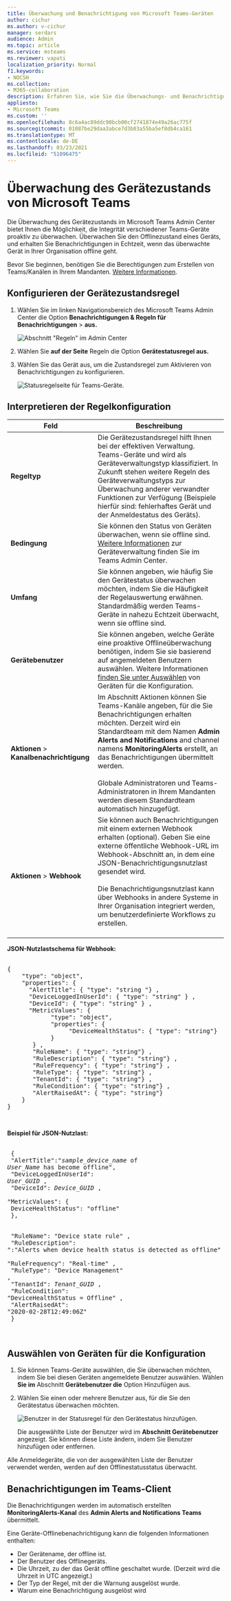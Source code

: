 ```yaml
---
title: Überwachung und Benachrichtigung von Microsoft Teams-Geräten
author: cichur
ms.author: v-cichur
manager: serdars
audience: Admin
ms.topic: article
ms.service: msteams
ms.reviewer: vapati
localization_priority: Normal
f1.keywords:
- NOCSH
ms.collection:
- M365-collaboration
description: Erfahren Sie, wie Sie die Überwachungs- und Benachrichtigungsfunktionen von Teams im Microsoft Teams Admin Center verwenden, um den Integritätszustand von Teams-Geräten proaktiv zu überwachen.
appliesto:
- Microsoft Teams
ms.custom: ''
ms.openlocfilehash: 8c6a4ac89ddc90bcb00cf2741874e49a26ac775f
ms.sourcegitcommit: 01087be29daa3abce7d3b03a55ba5ef8db4ca161
ms.translationtype: MT
ms.contentlocale: de-DE
ms.lasthandoff: 03/23/2021
ms.locfileid: "51096475"
---
```

# <a name="microsoft-teams-device-health-monitoring"></a>Überwachung des Gerätezustands von Microsoft Teams

Die Überwachung des Gerätezustands im Microsoft Teams Admin Center bietet Ihnen die Möglichkeit, die Integrität verschiedener Teams-Geräte proaktiv zu überwachen. Überwachen Sie den Offlinezustand eines Geräts, und erhalten Sie Benachrichtigungen in Echtzeit, wenn das überwachte Gerät in Ihrer Organisation offline geht.  

Bevor Sie beginnen, benötigen Sie die Berechtigungen zum Erstellen von Teams/Kanälen in Ihrem Mandanten. [Weitere Informationen](/microsoft-365/solutions/manage-creation-of-groups?view=o365-worldwide).

## <a name="configure-device-state-rule"></a>Konfigurieren der Gerätezustandsregel

1. Wählen Sie im linken Navigationsbereich des Microsoft Teams Admin Center die Option **Benachrichtigungen & Regeln für Benachrichtigungen**  >  **aus.**

   ![Abschnitt "Regeln" im Admin Center](../media/select-rules.png)

2. Wählen Sie **auf der Seite** Regeln die Option **Gerätestatusregel aus.**

3. Wählen Sie das Gerät aus, um die Zustandsregel zum Aktivieren von Benachrichtigungen zu konfigurieren.

    ![Statusregelseite für Teams-Geräte.](../media/device-state-rule.png )

## <a name="interpret-the-rule-configuration"></a>Interpretieren der Regelkonfiguration


|Feld |Beschreibung  |
|--------|-------------|
|**Regeltyp**   |Die Gerätezustandsregel hilft Ihnen bei der effektiven Verwaltung. Teams-Geräte und wird als Geräteverwaltungstyp klassifiziert. In Zukunft stehen weitere Regeln des Geräteverwaltungstyps zur Überwachung anderer verwandter Funktionen zur Verfügung (Beispiele hierfür sind: fehlerhaftes Gerät und der Anmeldestatus des Geräts).|
|**Bedingung**   |Sie können den Status von Geräten überwachen, wenn sie offline sind. [Weitere Informationen](../devices/device-management.md) zur Geräteverwaltung finden Sie im Teams Admin Center. |
|**Umfang**   |Sie können angeben, wie häufig Sie den Gerätestatus überwachen möchten, indem Sie die Häufigkeit der Regelauswertung erwähnen. Standardmäßig werden Teams-Geräte in nahezu Echtzeit überwacht, wenn sie offline sind. |
|**Gerätebenutzer**   |Sie können angeben, welche Geräte eine proaktive Offlineüberwachung benötigen, indem Sie sie basierend auf angemeldeten Benutzern auswählen. Weitere Informationen [finden Sie unter Auswählen](#select-devices-for-configuration) von Geräten für die Konfiguration. |
|**Aktionen**  >  **Kanalbenachrichtigung**   |Im Abschnitt Aktionen können Sie Teams-Kanäle angeben, für die Sie Benachrichtigungen erhalten möchten. Derzeit wird ein Standardteam mit dem Namen **Admin Alerts and Notifications** and channel namens **MonitoringAlerts** erstellt, an das Benachrichtigungen übermittelt werden. <BR/> <BR/> Globale Administratoren und Teams-Administratoren in Ihrem Mandanten werden diesem Standardteam automatisch hinzugefügt.|
|**Aktionen**  >  **Webhook**   |Sie können auch Benachrichtigungen mit einem externen Webhook erhalten (optional). Geben Sie eine externe öffentliche Webhook-URL im Webhook-Abschnitt an, in dem eine JSON-Benachrichtigungsnutzlast gesendet wird. <BR/> <BR/>  Die Benachrichtigungsnutzlast kann über Webhooks in andere Systeme in Ihrer Organisation integriert werden, um benutzerdefinierte Workflows zu erstellen.<br/><br/> 

**JSON-Nutzlastschema für Webhook:** <BR/><BR/>
<pre lang="json">{ <br/>    "type": "object",<br>    "properties": { <br/>      "AlertTitle": { "type": "string "} ,<br/>      "DeviceLoggedInUserId": { "type": "string" } ,<br/>      "DeviceId": { "type": "string" } , <br/>      "MetricValues": { <br/>            "type": "object",<br/>            "properties": { <br/>                 "DeviceHealthStatus": { "type": "string"} <br/>            } <br/>       } ,<br/>       "RuleName": { "type": "string"} ,<br/>       "RuleDescription": { "type": "string"} ,<br/>       "RuleFrequency": { "type": "string"} ,<br/>       "RuleType": { "type": "string"} ,<br/>       "TenantId": { "type": "string"} , <br/>       "RuleCondition": { "type": "string"} , <br/>       "AlertRaisedAt": { "type": "string"} <br/>    } <br/>} </pre> <br/> 

  **Beispiel für JSON-Nutzlast:**<br/> <br/> <pre lang="JSON">    { <br/>      "AlertTitle":"*sample_device_name* of *User_Name* has become offline",<br/>      "DeviceLoggedInUserId": *User_GUID* ,<br/>      "DeviceId": *Device_GUID* , <br/>      "MetricValues": { <br/>         DeviceHealthStatus": "offline" <br/>            }, <br/>        <br/>       "RuleName": "Device state rule" ,<br/>       "RuleDescription": ":"Alerts when device health status is detected as offline" ,<br/>       "RuleFrequency": "Real-time" ,<br/>       "RuleType": "Device Management" ,<br/>       "TenantId": *Tenant_GUID* , <br/>       "RuleCondition": "DeviceHealthStatus = Offline" , <br/>       "AlertRaisedAt": "2020-02-28T12:49:06Z" <br/>    }  </pre> <br/> 

## <a name="select-devices-for-configuration"></a>Auswählen von Geräten für die Konfiguration

1. Sie können Teams-Geräte auswählen, die Sie überwachen möchten, indem Sie bei diesen Geräten angemeldete Benutzer auswählen. Wählen **Sie im** Abschnitt **Gerätebenutzer die** Option Hinzufügen aus.

2. Wählen Sie einen oder mehrere Benutzer aus, für die Sie den Gerätestatus überwachen möchten.

   ![Benutzer in der Statusregel für den Gerätestatus hinzufügen.](../media/select-device-users.png )

   Die ausgewählte Liste der Benutzer wird im **Abschnitt Gerätebenutzer** angezeigt. Sie können diese Liste ändern, indem Sie Benutzer hinzufügen oder entfernen.

Alle Anmeldegeräte, die von der ausgewählten Liste der Benutzer verwendet werden, werden auf den Offlinestatusstatus überwacht.

## <a name="notifications-in-teams-client"></a>Benachrichtigungen im Teams-Client

Die Benachrichtigungen werden im automatisch erstellten **MonitoringAlerts-Kanal** des **Admin Alerts and Notifications Teams** übermittelt.

Eine Geräte-Offlinebenachrichtigung kann die folgenden Informationen enthalten:

- Der Gerätename, der offline ist.
- Der Benutzer des Offlinegeräts.
- Die Uhrzeit, zu der das Gerät offline geschaltet wurde. (Derzeit wird die Uhrzeit in UTC angezeigt.)
- Der Typ der Regel, mit der die Warnung ausgelöst wurde.
- Warum eine Benachrichtigung ausgelöst wird